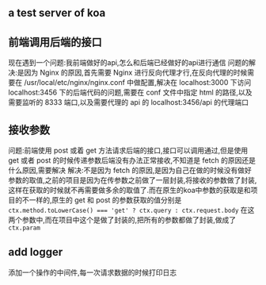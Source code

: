 ## a test server of koa
## 前端调用后端的接口
现在遇到一个问题:我前端做好的api,怎么和后端已经做好的api进行通信
问题的解决:是因为 Nginx 的原因,首先需要 Nginx 进行反向代理才行,在反向代理的时候需要在 /usr/local/etc/nginx/nginx.conf 中做配置,解决在 localhost:3000 下访问 localhost:3456 下的后端代码的问题,需要在 conf 文件中指定 html 的路径,以及需要监听的 8333 端口,以及需要代理的 api 的 localhost:3456/api 的代理端口
## 接收参数
问题:前端使用 post 或着 get 方法请求后端的接口,接口可以调用通过,但是使用 get 或者 post 的时候传递参数后端没有办法正常接收,不知道是 fetch 的原因还是什么原因,需要解决
解决:不是因为 fetch 的原因,是因为自己在做的时候没有做好参数的取值,之前的项目是因为在传参数之前做了一层封装,将接收的参数做了封装,这样在获取的时候就不再需要做多余的取值了.而在原生的koa中参数的获取是和项目的不一样的,原生的 get 和 post 的参数获取的值分别是  `ctx.method.toLowerCase() === 'get' ? ctx.query : ctx.request.body` 在这两个参数中,而在项目中这个是做了封装的,把所有的参数都做了封装,做成了 `ctx.param`
## add logger
添加一个操作的中间件,每一次请求数据的时候打印日志
